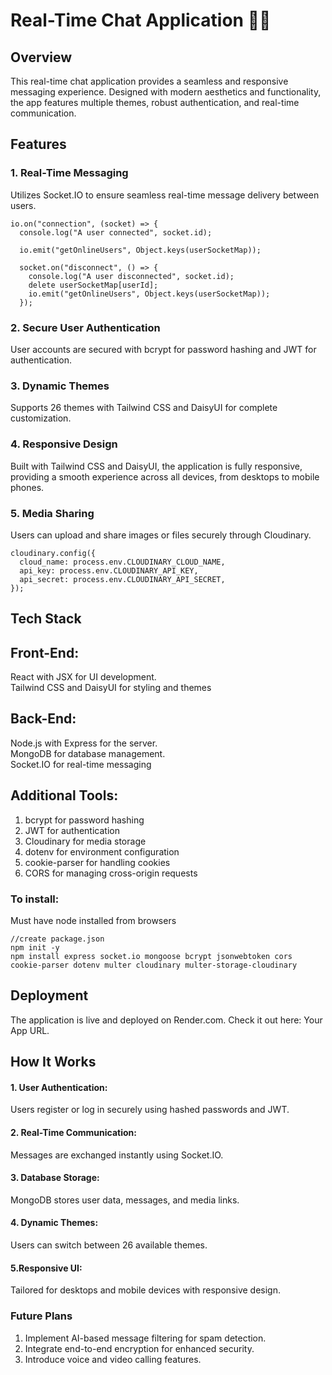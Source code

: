 # Real-Time Chat Application 📱💬
## Overview
This real-time chat application provides a seamless and responsive messaging experience. Designed with modern aesthetics and functionality, the app features multiple themes, robust authentication, and real-time communication.

## Features
### 1. Real-Time Messaging
Utilizes Socket.IO to ensure seamless real-time message delivery between users.
```
io.on("connection", (socket) => {
  console.log("A user connected", socket.id);

  io.emit("getOnlineUsers", Object.keys(userSocketMap));

  socket.on("disconnect", () => {
    console.log("A user disconnected", socket.id);
    delete userSocketMap[userId];
    io.emit("getOnlineUsers", Object.keys(userSocketMap));
  });
```
### 2. Secure User Authentication
User accounts are secured with bcrypt for password hashing and JWT for authentication.


### 3. Dynamic Themes
Supports 26 themes with Tailwind CSS and DaisyUI for complete customization.

### 4. Responsive Design
Built with Tailwind CSS and DaisyUI, the application is fully responsive, providing a smooth experience across all devices, from desktops to mobile phones.

### 5. Media Sharing
Users can upload and share images or files securely through Cloudinary.
```
cloudinary.config({
  cloud_name: process.env.CLOUDINARY_CLOUD_NAME,
  api_key: process.env.CLOUDINARY_API_KEY,
  api_secret: process.env.CLOUDINARY_API_SECRET,
});
```

## Tech Stack

## Front-End:
React with JSX for UI development.<br>
Tailwind CSS and DaisyUI for styling and themes

## Back-End:
Node.js with Express for the server.<br>
MongoDB for database management.<br>
Socket.IO for real-time messaging

## Additional Tools:
1. bcrypt for password hashing<br>
2. JWT for authentication<br>
3. Cloudinary for media storage<br>
4. dotenv for environment configuration<br>
5. cookie-parser for handling cookies<br>
6. CORS for managing cross-origin requests

###   To install: 
Must have node installed from browsers
```
//create package.json
npm init -y
npm install express socket.io mongoose bcrypt jsonwebtoken cors cookie-parser dotenv multer cloudinary multer-storage-cloudinary
```


## Deployment
The application is live and deployed on Render.com. Check it out here: Your App URL.
## How It Works
#### 1. User Authentication: 
Users register or log in securely using hashed passwords and JWT.
#### 2. Real-Time Communication: 
Messages are exchanged instantly using Socket.IO.
#### 3. Database Storage: 
MongoDB stores user data, messages, and media links.
#### 4. Dynamic Themes:
Users can switch between 26 available themes.
#### 5.Responsive UI: 
Tailored for desktops and mobile devices with responsive design.

### Future Plans
1. Implement AI-based message filtering for spam detection.
2. Integrate end-to-end encryption for enhanced security.
3. Introduce voice and video calling features.

